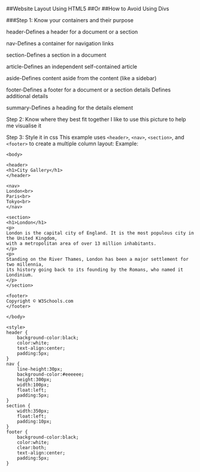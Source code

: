 ##Website Layout Using HTML5
##Or
##How to Avoid Using Divs

###Step 1: Know your containers and their purpose

header-Defines a header for a document or a section

nav-Defines a container for navigation links

section-Defines a section in a document

article-Defines an independent self-contained article

aside-Defines content aside from the content (like a sidebar)

footer-Defines a footer for a document or a section details Defines additional details

summary-Defines a heading for the details element

Step 2: Know where they best fit together
I like to use this picture to help me visualise it
<find that picture>

Step 3: Style it in css
This example uses `<header>`, `<nav>`, `<section>`, and `<footer>` to create a multiple column layout:
Example:
```
<body>

<header>
<h1>City Gallery</h1>
</header>

<nav>
London<br>
Paris<br>
Tokyo<br>
</nav>

<section>
<h1>London</h1>
<p>
London is the capital city of England. It is the most populous city in the United Kingdom,
with a metropolitan area of over 13 million inhabitants.
</p>
<p>
Standing on the River Thames, London has been a major settlement for two millennia,
its history going back to its founding by the Romans, who named it Londinium.
</p>
</section>

<footer>
Copyright © W3Schools.com
</footer>

</body>

<style>
header {
    background-color:black;
    color:white;
    text-align:center;
    padding:5px; 
}
nav {
    line-height:30px;
    background-color:#eeeeee;
    height:300px;
    width:100px;
    float:left;
    padding:5px; 
}
section {
    width:350px;
    float:left;
    padding:10px; 
}
footer {
    background-color:black;
    color:white;
    clear:both;
    text-align:center;
    padding:5px; 
}
```
